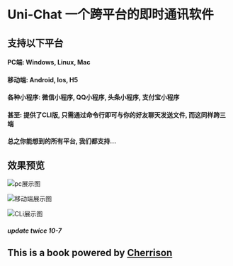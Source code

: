 # Uni-Chat 一个跨平台的即时通讯软件

## 支持以下平台
#### PC端: Windows, Linux, Mac
#### 移动端: Android, Ios, H5
#### 各种小程序: 微信小程序, QQ小程序, 头条小程序, 支付宝小程序
#### 甚至: 提供了CLI版, 只需通过命令行即可与你的好友聊天发送文件, 而这同样跨三端

**总之你能想到的所有平台, 我们都支持...**

## 效果预览

![pc展示图](https://s2.ax1x.com/2019/10/06/ucARyT.png)

![移动端展示图](https://s2.ax1x.com/2019/10/06/ucAxTH.png)

![CLi展示图](https://s2.ax1x.com/2019/10/06/ucQWCD.png)


##### update twice 10-7


## This is a book powered by [Cherrison](https://github.com/Cherrison)
